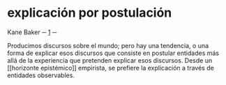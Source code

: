 # explicación por postulación
<!-- desarrollar y tratar con cuidado -->
Kane Baker ─ [1](https://youtu.be/-ONvyMaCVeg?t=297) ─

Producimos discursos sobre el mundo; pero hay una tendencia, o una forma de explicar esos discursos que consiste en postular entidades más allá de la experiencia que pretenden explicar esos discursos. Desde un [[horizonte epistémico]] empirista, se prefiere la explicación a través de entidades observables.
